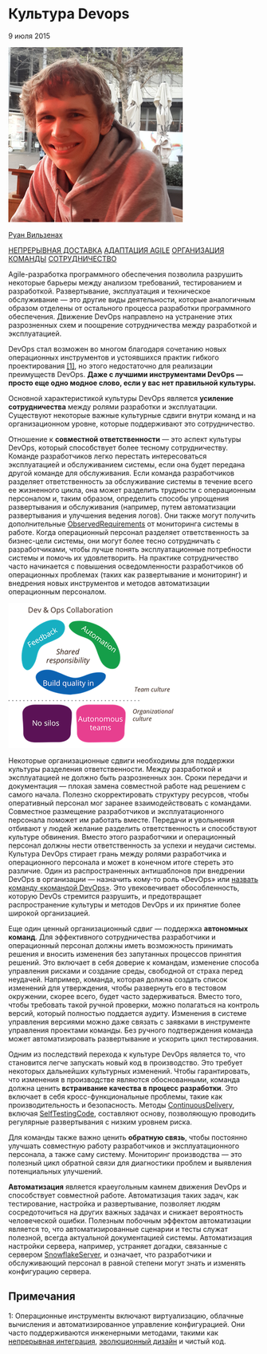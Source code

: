 # Культура Devops

9 июля 2015

[![rwilsenach](images/DevOpsCulture/rwilsenach.png)](https://www.rouanw.com/)

[Руан Вильзенах](https://www.rouanw.com/)


[НЕПРЕРЫВНАЯ ДОСТАВКА](https://martinfowler.com/tags/continuous%20delivery.html)
[АДАПТАЦИЯ AGILE](https://martinfowler.com/tags/agile%20adoption.html)
[ОРГАНИЗАЦИЯ КОМАНДЫ](https://martinfowler.com/tags/team%20organization.html)
[СОТРУДНИЧЕСТВО](https://martinfowler.com/tags/collaboration.html)

Agile-разработка программного обеспечения позволила разрушить некоторые барьеры 
между анализом требований, тестированием и разработкой. Развертывание, 
эксплуатация и техническое обслуживание — это другие виды деятельности, которые 
аналогичным образом отделены от остального процесса разработки программного 
обеспечения. Движение DevOps направлено на устранение этих разрозненных схем и 
поощрение сотрудничества между разработкой и эксплуатацией.

DevOps стал возможен во многом благодаря сочетанию новых операционных инструментов 
и устоявшихся практик гибкого проектирования [[1]](https://martinfowler.com/bliki/DevOpsCulture.html#footnote-tools), но этого недостаточно для 
реализации преимуществ DevOps. **Даже с лучшими инструментами DevOps — просто 
еще одно модное слово, если у вас нет правильной культуры.**

Основной характеристикой культуры DevOps является **усиление сотрудничества** 
между ролями разработки и эксплуатации. Существуют некоторые важные культурные сдвиги 
внутри команд и на организационном уровне, которые поддерживают это сотрудничество.

Отношение к **совместной ответственности** — это аспект культуры DevOps, который 
способствует более тесному сотрудничеству. Команде разработчиков легко перестать 
интересоваться эксплуатацией и обслуживанием системы, если она будет передана 
другой команде для обслуживания. Если команда разработчиков разделяет ответственность 
за обслуживание системы в течение всего ее жизненного цикла, она может разделить 
трудности с операционным персоналом и, таким образом, определить способы упрощения 
развертывания и обслуживания (например, путем автоматизации развертывания и 
улучшения ведения логов). Они также могут получить дополнительные [ObservedRequirements](https://martinfowler.com/bliki/ObservedRequirement.html) 
от мониторинга системы в работе. Когда операционный персонал разделяет 
ответственность за бизнес-цели системы, они могут более тесно сотрудничать с 
разработчиками, чтобы лучше понять эксплуатационные потребности системы и помочь 
их удовлетворить. На практике сотрудничество часто начинается с повышения 
осведомленности разработчиков об операционных проблемах (таких как развертывание и 
мониторинг) и внедрения новых инструментов и методов автоматизации операционным 
персоналом.

![devops_culture](images/DevOpsCulture/devops_culture.png)

Некоторые организационные сдвиги необходимы для поддержки культуры разделения 
ответственности. Между разработкой и эксплуатацией не должно быть разрозненных 
зон. Сроки передачи и документация — плохая замена совместной работе над решением 
с самого начала. Полезно скорректировать структуру ресурсов, чтобы оперативный 
персонал мог заранее взаимодействовать с командами. Совместное размещение 
разработчиков и эксплуатационного персонала поможет им работать вместе. Передачи 
и увольнения отбивают у людей желание разделить ответственность и способствуют 
культуре обвинения. Вместо этого разработчики и операционный персонал должны 
нести ответственность за успехи и неудачи системы. Культура DevOps стирает грань 
между ролями разработчика и операционного персонала и может в конечном итоге 
стереть это различие. Один из распространенных антишаблонов при внедрении DevOps в 
организации — назначить кому-то роль «DevOps» или [назвать команду «командой DevOps»](http://www.thoughtworks.com/radar/techniques/separate-devops-team). 
Это увековечивает обособленность, которую DevOs стремится разрушить, и предотвращает 
распространение культуры и методов DevOps и их принятие более широкой организацией.

Еще один ценный организационный сдвиг — поддержка **автономных команд**. Для эффективного 
сотрудничества разработчики и операционный персонал должны иметь возможность 
принимать решения и вносить изменения без запутанных процессов принятия решений. Это 
включает в себя доверие к командам, изменение способа управления рисками и создание 
среды, свободной от страха перед неудачей. Например, команда, которая должна создать 
список изменений для утверждения, чтобы развернуть его в тестовом окружении, скорее 
всего, будет часто задерживаться. Вместо того, чтобы требовать такой ручной проверки, 
можно полагаться на контроль версий, который полностью поддается аудиту. Изменения в 
системе управления версиями можно даже связать с заявками в инструменте управления 
проектами команды. Без ручного подтверждения команда может автоматизировать развертывание 
и ускорить цикл тестирования.

Одним из последствий перехода к культуре DevOps является то, что становится легче 
запускать новый код в производство. Это требует некоторых дальнейших культурных 
изменений. Чтобы гарантировать, что изменения в производстве являются обоснованными, 
команда должна ценить **встраивание качества в процесс разработки**. Это включает в 
себя кросс-функциональные проблемы, такие как производительность и безопасность. 
Методы [ContinuousDelivery](https://martinfowler.com/bliki/ContinuousDelivery.html), включая 
[SelfTestingCode](https://martinfowler.com/bliki/SelfTestingCode.html), составляют основу, позволяющую 
проводить регулярные развертывания с низким уровнем риска.

Для команды также важно ценить **обратную связь**, чтобы постоянно улучшать совместную 
работу разработчиков и эксплуатационного персонала, а также саму систему. Мониторинг 
производства — это полезный цикл обратной связи для диагностики проблем и выявления 
потенциальных улучшений.

**Автоматизация** является краеугольным камнем движения DevOps и способствует совместной 
работе. Автоматизация таких задач, как тестирование, настройка и развертывание, 
позволяет людям сосредоточиться на других важных задачах и снижает вероятность 
человеческой ошибки. Полезным побочным эффектом автоматизации является то, что 
автоматизированные сценарии и тесты служат полезной, всегда актуальной документацией 
системы. Автоматизация настройки сервера, например, устраняет догадки, связанные с 
сервером [SnowflakeServer](https://martinfowler.com/bliki/SnowflakeServer.html), и означает, что разработчики и обслуживающий персонал в 
равной степени могут знать и изменять конфигурацию сервера.

## Примечания

1: Операционные инструменты включают виртуализацию, облачные вычисления и 
автоматизированное управление конфигурацией. Они часто поддерживаются инженерными 
методами, такими как [непрерывная интеграция](https://martinfowler.com/articles/continuousIntegration.html), 
[эволюционный дизайн](https://martinfowler.com/articles/designDead.html) и чистый код.